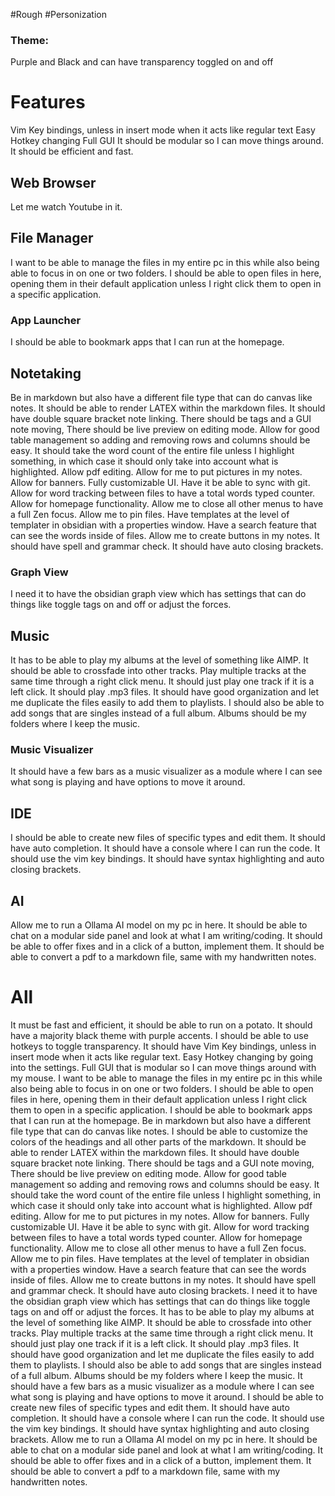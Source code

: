 #Rough #Personization 

### Theme:
Purple and Black and can have transparency toggled on and off 

# Features 

Vim Key bindings, unless in insert mode when it acts like regular text
Easy Hotkey changing 
Full GUI
It should be modular so I can move things around. 
It should be efficient and fast. 
## Web Browser 

Let me watch Youtube in it.

## File Manager 

I want to be able to manage the files in my entire pc in this while also being able to focus in on one or two folders. I should be able to open files in here, opening them in their default application unless I right click them to open in a specific application. 

### App Launcher 
I should be able to bookmark apps that I can run at the homepage. 


## Notetaking 
Be in markdown but also have a different file type that can do canvas like notes. It should be able to render LATEX within the markdown files. It should have double square bracket note linking. There should be tags and a GUI note moving, There should be live preview on editing mode. Allow for good table management so adding and removing rows and columns should be easy. It should take the word count of the entire file unless I highlight something, in which case it should only take into account what is highlighted. Allow pdf editing. Allow for me to put pictures in my notes. Allow for banners. Fully customizable UI. Have it be able to sync with git. Allow for word tracking between files to have a total words typed counter. Allow for homepage functionality. Allow me to close all other menus to have a full Zen focus. Allow me to pin files. Have templates at the level of templater in obsidian with a properties window. Have a search feature that can see the words inside of files. Allow me to create buttons in my notes. It should have spell and grammar check. It should have auto closing brackets.


### Graph View 
I need it to have the obsidian graph view which has settings that can do things like toggle tags on and off or adjust the forces. 

## Music 
It has to be able to play my albums at the level of something like AIMP. It should be able to crossfade into other tracks. Play multiple tracks at the same time through a right click menu. It should just play one track if it is a left click. It should play .mp3 files. It should have good organization and let me duplicate the files easily to add them to playlists. I should also be able to add songs that are singles instead of a full album. Albums should be my folders where I keep the music. 

### Music Visualizer 

It should have a few bars as a music visualizer as a module where I can see what song is playing and have options to move it around. 

## IDE 

I should be able to create new files of specific types and edit them. It should have auto completion. It should have a console where I can run the code. It should use the vim key bindings. It should have syntax highlighting and auto closing brackets.

## AI 

Allow me to run a Ollama AI model on my pc in here. It should be able to chat on a modular side panel and look at what I am writing/coding. It should be able to offer fixes and in a click of a button, implement them. It should be able to convert a pdf to a markdown file, same with my handwritten notes. 

# All 
It must be fast and efficient, it should be able to run on a potato. It should have a majority black theme with purple accents. I should be able to use hotkeys to toggle transparency. It should have Vim Key bindings, unless in insert mode when it acts like regular text. Easy Hotkey changing by going into the settings. Full GUI that is modular so I can move things around with my mouse. I want to be able to manage the files in my entire pc in this while also being able to focus in on one or two folders. I should be able to open files in here, opening them in their default application unless I right click them to open in a specific application. I should be able to bookmark apps that I can run at the homepage. Be in markdown but also have a different file type that can do canvas like notes. I should be able to customize the colors of the headings and all other parts of the markdown. It should be able to render LATEX within the markdown files. It should have double square bracket note linking. There should be tags and a GUI note moving, There should be live preview on editing mode. Allow for good table management so adding and removing rows and columns should be easy. It should take the word count of the entire file unless I highlight something, in which case it should only take into account what is highlighted. Allow pdf editing. Allow for me to put pictures in my notes. Allow for banners. Fully customizable UI. Have it be able to sync with git. Allow for word tracking between files to have a total words typed counter. Allow for homepage functionality. Allow me to close all other menus to have a full Zen focus. Allow me to pin files. Have templates at the level of templater in obsidian with a properties window. Have a search feature that can see the words inside of files. Allow me to create buttons in my notes. It should have spell and grammar check. It should have auto closing brackets. I need it to have the obsidian graph view which has settings that can do things like toggle tags on and off or adjust the forces. It has to be able to play my albums at the level of something like AIMP. It should be able to crossfade into other tracks. Play multiple tracks at the same time through a right click menu. It should just play one track if it is a left click. It should play .mp3 files. It should have good organization and let me duplicate the files easily to add them to playlists. I should also be able to add songs that are singles instead of a full album. Albums should be my folders where I keep the music. It should have a few bars as a music visualizer as a module where I can see what song is playing and have options to move it around. I should be able to create new files of specific types and edit them. It should have auto completion. It should have a console where I can run the code. It should use the vim key bindings. It should have syntax highlighting and auto closing brackets. Allow me to run a Ollama AI model on my pc in here. It should be able to chat on a modular side panel and look at what I am writing/coding. It should be able to offer fixes and in a click of a button, implement them. It should be able to convert a pdf to a markdown file, same with my handwritten notes. 
